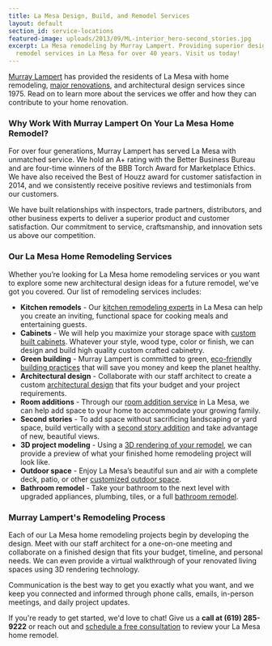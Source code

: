 ```yaml
---
title: La Mesa Design, Build, and Remodel Services
layout: default
section_id: service-locations
featured-image: uploads/2013/09/ML-interior_hero-second_stories.jpg
excerpt: La Mesa remodeling by Murray Lampert. Providing superior design, build, and
  remodel services in La Mesa for over 40 years. Visit us today!
---
```


[Murray Lampert](/about-murray-lampert-design-build-remodel) has provided the residents of La Mesa with home remodeling, [major renovations](/major-renovations), and architectural design services since 1975. Read on to learn more about the services we offer and how they can contribute to your home renovation.

### Why Work With Murray Lampert On Your La Mesa Home Remodel?

For over four generations, Murray Lampert has served La Mesa with unmatched service. We hold an A+ rating with the Better Business Bureau and are four-time winners of the BBB Torch Award for Marketplace Ethics. We have also received the Best of Houzz award for customer satisfaction in 2014, and we consistently receive positive reviews and testimonials from our customers.

We have built relationships with inspectors, trade partners, distributors, and other business experts to deliver a superior product and customer satisfaction. Our commitment to service, craftsmanship, and innovation sets us above our competition.

### Our La Mesa Home Remodeling Services

Whether you’re looking for La Mesa home remodeling services or you want to explore some new architectural design ideas for a future remodel, we've got you covered. Our list of remodeling services includes:

- **Kitchen remodels** - Our [kitchen remodeling experts](/san-diego-kitchen-remodeling-services) in La Mesa can help you create an inviting, functional space for cooking meals and entertaining guests.
- **Cabinets** - We will help you maximize your storage space with [custom built cabinets](/san-diego-custom-cabinet-construction-services). Whatever your style, wood type, color or finish, we can design and build high quality custom crafted cabinetry.
- **Green building** - Murray Lampert is committed to green, [eco-friendly building practices](/san-diego-green-home-construction) that will save you money and keep the planet healthy.
- **Architectural design** - Collaborate with our staff architect to create a custom [architectural design](/san-diego-architectural-design-services/) that fits your budget and your project requirements.
- **Room additions** - Through our [room addition service](/san-diego-room-additions) in La Mesa, we can help add space to your home to accommodate your growing family.
- **Second stories** - To add space without sacrificing landscaping or yard space, build vertically with a [second story addition](/san-diego-second-story-addition/) and take advantage of new, beautiful views.
- **3D project modeling** - Using a [3D rendering of your remodel](/3d-architectural-rendering-services), we can provide a preview of what your finished home remodeling project will look like.
- **Outdoor space** - Enjoy La Mesa’s beautiful sun and air with a complete deck, patio, or other [customized outdoor space](/san-diego-outdoor-living-space-design/).
- **Bathroom remodel** - Take your bathroom to the next level with upgraded appliances, plumbing, tiles, or a full [bathroom remodel](/san-diego-bathroom-remodeling-services).

### Murray Lampert's Remodeling Process

Each of our La Mesa home remodeling projects begin by developing the design. Meet with our staff architect for a one-on-one meeting and collaborate on a finished design that fits your budget, timeline, and personal needs. We can even provide a virtual walkthrough of your renovated living spaces using 3D rendering technology.

Communication is the best way to get you exactly what you want, and we keep you connected and informed through phone calls, emails, in-person meetings, and daily project updates.

If you're ready to get started, we'd love to chat! Give us a **call at (619) 285-9222** or reach out and [schedule a free consultation](#quick-contact) to review your La Mesa home remodel.
